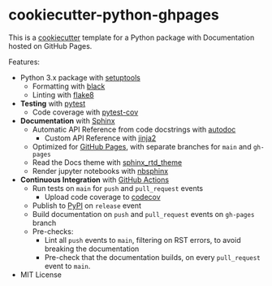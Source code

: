 # cookiecutter-python-ghpages

This is a [cookiecutter](https://github.com/cookiecutter/cookiecutter) template for a Python package with Documentation hosted on GitHub Pages.

Features:

- Python 3.x package with [setuptools](https://setuptools.readthedocs.io/en/latest/)
    - Formatting with [black](https://github.com/psf/black)
    - Linting with [flake8](https://flake8.pycqa.org/en/latest/)
- **Testing** with [pytest](https://docs.pytest.org/en/latest/)
    - Code coverage with [pytest-cov](https://pytest-cov.readthedocs.io/en/latest/)
- **Documentation** with [Sphinx](http://www.sphinx-doc.org/en/master/)
    - Automatic API Reference from code docstrings with [autodoc](https://www.sphinx-doc.org/en/master/man/sphinx-apidoc.html)
        - Custom API Reference with [jinja2](https://jinja.palletsprojects.com)
    - Optimized for [GitHub Pages](https://pages.github.com/), with separate branches for `main` and `gh-pages`
    - Read the Docs theme with [sphinx_rtd_theme](https://sphinx-rtd-theme.readthedocs.io/en/stable/)
    - Render jupyter notebooks with [nbsphinx](https://nbsphinx.readthedocs.io/en/latest/)
- **Continuous Integration** with [GitHub Actions](
    https://docs.github.com/en/actions)
    - Run tests on `main` for `push` and `pull_request` events
        - Upload code coverage to [codecov](https://codecov.io/)
    - Publish to [PyPI](https://pypi.org/) on `release` event
    - Build documentation on `push` and `pull_request` events on `gh-pages` branch
    - Pre-checks:
        - Lint all `push` events to `main`, filtering on RST errors, to avoid breaking the documentation
        - Pre-check that the documentation builds, on every `pull_request` event to `main`.
- MIT License

